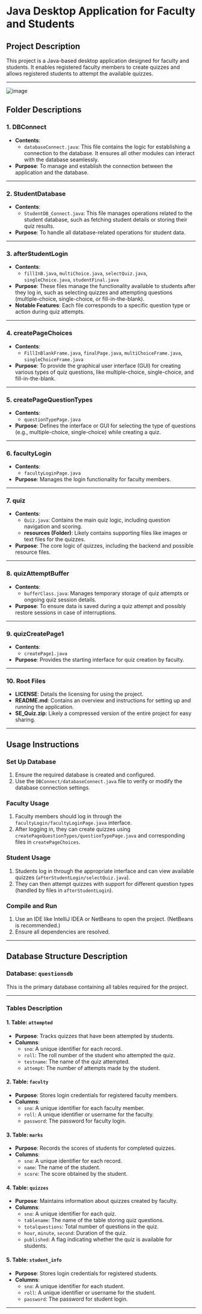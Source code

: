 # Java Desktop Application for Faculty and Students

## Project Description
This project is a Java-based desktop application designed for faculty and students. It enables registered faculty members to create quizzes and allows registered students to attempt the available quizzes.

---
![image](https://github.com/user-attachments/assets/b9daafab-719a-4259-9ebb-be5b8ee6c0f1)

## Folder Descriptions

### **1. DBConnect**
- **Contents**:
  - `databaseConnect.java`: This file contains the logic for establishing a connection to the database. It ensures all other modules can interact with the database seamlessly.
- **Purpose**: To manage and establish the connection between the application and the database.

---

### **2. StudentDatabase**
- **Contents**:
  - `StudentDB_Connect.java`: This file manages operations related to the student database, such as fetching student details or storing their quiz results.
- **Purpose**: To handle all database-related operations for student data.

---

### **3. afterStudentLogin**
- **Contents**:
  - `fillInB.java`, `multiChoice.java`, `selectQuiz.java`, `singleChoice.java`, `studentFinal.java`
- **Purpose**: These files manage the functionality available to students after they log in, such as selecting quizzes and attempting questions (multiple-choice, single-choice, or fill-in-the-blank).
- **Notable Features**: Each file corresponds to a specific question type or action during quiz attempts.

---

### **4. createPageChoices**
- **Contents**:
  - `FillInBlankFrame.java`, `finalPage.java`, `multiChoiceFrame.java`, `singleChoiceFrame.java`
- **Purpose**: To provide the graphical user interface (GUI) for creating various types of quiz questions, like multiple-choice, single-choice, and fill-in-the-blank.

---

### **5. createPageQuestionTypes**
- **Contents**:
  - `questionTypePage.java`
- **Purpose**: Defines the interface or GUI for selecting the type of questions (e.g., multiple-choice, single-choice) while creating a quiz.

---

### **6. facultyLogin**
- **Contents**:
  - `facultyLoginPage.java`
- **Purpose**: Manages the login functionality for faculty members.

---

### **7. quiz**
- **Contents**:
  - `Quiz.java`: Contains the main quiz logic, including question navigation and scoring.
  - **resources (Folder)**: Likely contains supporting files like images or text files for the quizzes.
- **Purpose**: The core logic of quizzes, including the backend and possible resource files.

---

### **8. quizAttemptBuffer**
- **Contents**:
  - `bufferClass.java`: Manages temporary storage of quiz attempts or ongoing quiz session details.
- **Purpose**: To ensure data is saved during a quiz attempt and possibly restore sessions in case of interruptions.

---

### **9. quizCreatePage1**
- **Contents**:
  - `createPage1.java`
- **Purpose**: Provides the starting interface for quiz creation by faculty.

---

### **10. Root Files**
- **LICENSE**: Details the licensing for using the project.
- **README.md**: Contains an overview and instructions for setting up and running the application.
- **SE_Quiz.zip**: Likely a compressed version of the entire project for easy sharing.

---

## Usage Instructions

### **Set Up Database**
1. Ensure the required database is created and configured.
2. Use the `DBConnect/databaseConnect.java` file to verify or modify the database connection settings.

### **Faculty Usage**
1. Faculty members should log in through the `facultyLogin/facultyLoginPage.java` interface.
2. After logging in, they can create quizzes using `createPageQuestionTypes/questionTypePage.java` and corresponding files in `createPageChoices`.

### **Student Usage**
1. Students log in through the appropriate interface and can view available quizzes (`afterStudentLogin/selectQuiz.java`).
2. They can then attempt quizzes with support for different question types (handled by files in `afterStudentLogin`).

### **Compile and Run**
1. Use an IDE like IntelliJ IDEA or NetBeans to open the project. (NetBeans is recommended.)
2. Ensure all dependencies are resolved.

---

## Database Structure Description

### **Database: `questionsdb`**
This is the primary database containing all tables required for the project.

---

### **Tables Description**

#### **1. Table: `attempted`**
- **Purpose**: Tracks quizzes that have been attempted by students.
- **Columns**:
  - `sno`: A unique identifier for each record.
  - `roll`: The roll number of the student who attempted the quiz.
  - `testname`: The name of the quiz attempted.
  - `attempt`: The number of attempts made by the student.

#### **2. Table: `faculty`**
- **Purpose**: Stores login credentials for registered faculty members.
- **Columns**:
  - `sno`: A unique identifier for each faculty member.
  - `roll`: A unique identifier or username for the faculty.
  - `password`: The password for faculty login.

#### **3. Table: `marks`**
- **Purpose**: Records the scores of students for completed quizzes.
- **Columns**:
  - `sno`: A unique identifier for each record.
  - `name`: The name of the student.
  - `score`: The score obtained by the student.

#### **4. Table: `quizzes`**
- **Purpose**: Maintains information about quizzes created by faculty.
- **Columns**:
  - `sno`: A unique identifier for each quiz.
  - `tablename`: The name of the table storing quiz questions.
  - `totalquestions`: Total number of questions in the quiz.
  - `hour`, `minute`, `second`: Duration of the quiz.
  - `published`: A flag indicating whether the quiz is available for students.

#### **5. Table: `student_info`**
- **Purpose**: Stores login credentials for registered students.
- **Columns**:
  - `sno`: A unique identifier for each student.
  - `roll`: A unique identifier or username for the student.
  - `password`: The password for student login.

---

